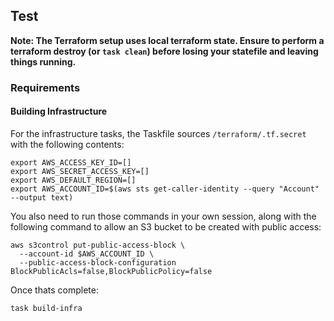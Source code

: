## Test

**Note: The Terraform setup uses local terraform state. Ensure to perform a terraform destroy (or `task clean`) before losing your statefile and leaving things running.**  

### Requirements

#### Building Infrastructure
For the infrastructure tasks, the Taskfile sources `/terraform/.tf.secret` with the following contents: 

```
export AWS_ACCESS_KEY_ID=[]
export AWS_SECRET_ACCESS_KEY=[]
export AWS_DEFAULT_REGION=[]
export AWS_ACCOUNT_ID=$(aws sts get-caller-identity --query "Account" --output text)
```

You also need to run those commands in your own session, along with the following command to allow an S3 bucket to be created with public access: 
```
aws s3control put-public-access-block \
  --account-id $AWS_ACCOUNT_ID \
  --public-access-block-configuration BlockPublicAcls=false,BlockPublicPolicy=false

```

Once thats complete: 
```
task build-infra
```


